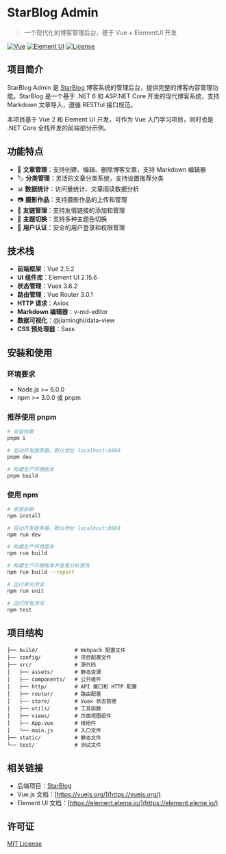 # StarBlog Admin

> 一个现代化的博客管理后台，基于 Vue + ElementUI 开发

[![Vue](https://img.shields.io/badge/Vue-2.5.2-brightgreen.svg)](https://vuejs.org/)
[![Element UI](https://img.shields.io/badge/Element_UI-2.15.6-blue.svg)](https://element.eleme.io/)
[![License](https://img.shields.io/badge/License-MIT-yellow.svg)](LICENSE)

## 项目简介

StarBlog Admin 是 [StarBlog](https://github.com/Deali-Axy/StarBlog) 博客系统的管理后台，提供完整的博客内容管理功能。StarBlog 是一个基于 .NET 6 和 ASP.NET Core 开发的现代博客系统，支持 Markdown 文章导入，遵循 RESTful 接口规范。

本项目基于 Vue 2 和 Element UI 开发，可作为 Vue 入门学习项目，同时也是 .NET Core 全栈开发的前端部分示例。

## 功能特点

- 📝 **文章管理**：支持创建、编辑、删除博客文章，支持 Markdown 编辑器
- 🏷️ **分类管理**：灵活的文章分类系统，支持设置推荐分类
- 📊 **数据统计**：访问量统计、文章阅读数据分析
- 📷 **摄影作品**：支持摄影作品的上传和管理
- 🔗 **友链管理**：支持友情链接的添加和管理
- 🎨 **主题切换**：支持多种主题色切换
- 🔐 **用户认证**：安全的用户登录和权限管理

## 技术栈

- **前端框架**：Vue 2.5.2
- **UI 组件库**：Element UI 2.15.6
- **状态管理**：Vuex 3.6.2
- **路由管理**：Vue Router 3.0.1
- **HTTP 请求**：Axios
- **Markdown 编辑器**：v-md-editor
- **数据可视化**：@jiaminghi/data-view
- **CSS 预处理器**：Sass

## 安装和使用

### 环境要求

- Node.js >= 6.0.0
- npm >= 3.0.0 或 pnpm

### 推荐使用 pnpm

```bash
# 安装依赖
pnpm i

# 启动开发服务器，默认地址 localhost:8080
pnpm dev

# 构建生产环境版本
pnpm build
```

### 使用 npm

```bash
# 安装依赖
npm install

# 启动开发服务器，默认地址 localhost:8080
npm run dev

# 构建生产环境版本
npm run build

# 构建生产环境版本并查看分析报告
npm run build --report

# 运行单元测试
npm run unit

# 运行所有测试
npm test
```

## 项目结构

```
├── build/            # Webpack 配置文件
├── config/           # 项目配置文件
├── src/              # 源代码
│   ├── assets/       # 静态资源
│   ├── components/   # 公共组件
│   ├── http/         # API 接口和 HTTP 配置
│   ├── router/       # 路由配置
│   ├── store/        # Vuex 状态管理
│   ├── utils/        # 工具函数
│   ├── views/        # 页面视图组件
│   ├── App.vue       # 根组件
│   └── main.js       # 入口文件
├── static/           # 静态文件
└── test/             # 测试文件
```

## 相关链接

- 后端项目：[StarBlog](https://github.com/Deali-Axy/StarBlog)
- Vue.js 文档：[https://vuejs.org/](https://vuejs.org/)
- Element UI 文档：[https://element.eleme.io/](https://element.eleme.io/)

## 许可证

[MIT License](LICENSE)
